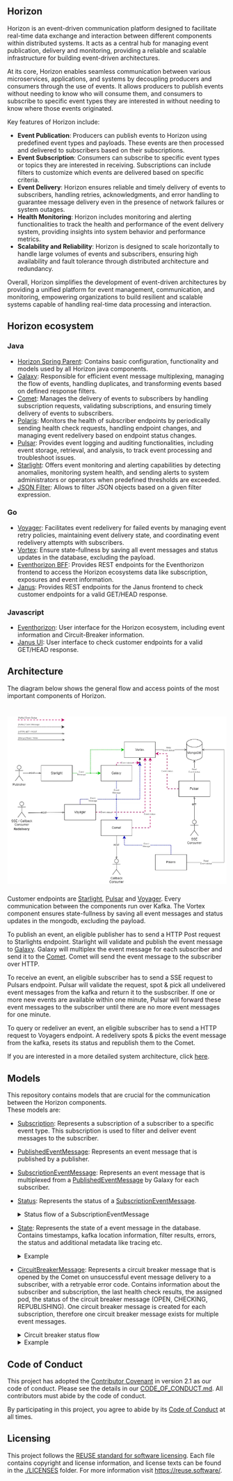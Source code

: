 ## Horizon

Horizon is an event-driven communication platform designed to facilitate real-time data exchange and interaction between different components within distributed systems. 
It acts as a central hub for managing event publication, delivery and monitoring, providing a reliable and scalable infrastructure for building event-driven architectures.

At its core, Horizon enables seamless communication between various microservices, applications, and systems by decoupling producers and consumers through the use of events. 
It allows producers to publish events without needing to know who will consume them, and consumers to subscribe to specific event types they are interested in without needing to know where those events originated.

Key features of Horizon include:
- **Event Publication**: Producers can publish events to Horizon using predefined event types and payloads. These events are then processed and delivered to subscribers based on their subscriptions.
- **Event Subscription**: Consumers can subscribe to specific event types or topics they are interested in receiving. Subscriptions can include filters to customize which events are delivered based on specific criteria.
- **Event Delivery**: Horizon ensures reliable and timely delivery of events to subscribers, handling retries, acknowledgments, and error handling to guarantee message delivery even in the presence of network failures or system outages.
- **Health Monitoring**: Horizon includes monitoring and alerting functionalities to track the health and performance of the event delivery system, providing insights into system behavior and performance metrics.
- **Scalability and Reliability**: Horizon is designed to scale horizontally to handle large volumes of events and subscribers, ensuring high availability and fault tolerance through distributed architecture and redundancy.

Overall, Horizon simplifies the development of event-driven architectures by providing a unified platform for event management, communication, and monitoring, empowering organizations to build resilient and scalable systems capable of handling real-time data processing and interaction.

## Horizon ecosystem
### Java
- [Horizon Spring Parent](https://github.com/telekom/pubsub-horizon-spring-parent): Contains basic configuration, functionality and models used by all Horizon java components.
- [Galaxy](https://github.com/telekom/pubsub-horizon-galaxy): Responsible for efficient event message multiplexing, managing the flow of events, handling duplicates, and transforming events based on defined response filters.
- [Comet](https://github.com/telekom/pubsub-horizon-comet): Manages the delivery of events to subscribers by handling subscription requests, validating subscriptions, and ensuring timely delivery of events to subscribers.
- [Polaris](https://github.com/telekom/pubsub-horizon-polaris): Monitors the health of subscriber endpoints by periodically sending health check requests, handling endpoint changes, and managing event redelivery based on endpoint status changes.
- [Pulsar](https://github.com/telekom/pubsub-horizon-pulsar): Provides event logging and auditing functionalities, including event storage, retrieval, and analysis, to track event processing and troubleshoot issues.
- [Starlight](https://github.com/telekom/pubsub-horizon-starlight): Offers event monitoring and alerting capabilities by detecting anomalies, monitoring system health, and sending alerts to system administrators or operators when predefined thresholds are exceeded.
- [JSON Filter](https://github.com/telekom/JSON-Filter): Allows to filter JSON objects based on a given filter expression.
### Go
- [Voyager](https://github.com/telekom/pubsub-horizon-voyager): Facilitates event redelivery for failed events by managing event retry policies, maintaining event delivery state, and coordinating event redelivery attempts with subscribers.
- [Vortex](https://github.com/telekom/pubsub-horizon-vortex): Ensure state-fullness by saving all event messages and status updates in the database, excluding the payload.
- [Eventhorizon BFF](https://github.com/telekom/pubsub-horizon-eventhorizon-bff): Provides REST endpoints for the Eventhorizon frontend to access the Horizon ecosystems data like subscription, exposures and event information.
- [Janus](https://github.com/telekom/pubsub-horizon-janus): Provides REST endpoints for the Janus frontend to check customer endpoints for a valid GET/HEAD response.
### Javascript
- [Eventhorizon](https://github.com/telekom/pubsub-horizon-eventhorizon): User interface for the Horizon ecosystem, including event information and Circuit-Breaker information.
- [Janus UI](https://github.com/telekom/pubsub-horizon-janus-ui): User interface to check customer endpoints for a valid GET/HEAD response.

## Architecture
The diagram below shows the general flow and access points of the most important components of Horizon.
# ![Architecture](./docs/imgs/Horizon-Architecture-Simple.webp)
Customer endpoints are [Starlight](https://github.com/telekom/pubsub-horizon-galaxy-starlight), 
[Pulsar](https://github.com/telekom/pubsub-horizon-galaxy-pulsar)
and 
[Voyager](https://github.com/telekom/pubsub-horizon-galaxy-voyager). 
Every communication between the components run over Kafka. 
The Vortex component ensures state-fullness by saving all event messages and status updates in the mongodb, excluding the payload.


To publish an event, an eligible publisher has to send a HTTP Post request to Starlights endpoint. Starlight will validate and publish the event message to [Galaxy](https://github.com/telekom/pubsub-horizon-galaxy-galaxy).
Galaxy will multiplex the event message for each subscriber and send it to the [Comet](https://github.com/telekom/pubsub-horizon-galaxy-comet).
Comet will send the event message to the subscriber over HTTP. 

To receive an event, an eligible subscriber has to send a SSE request to Pulsars endpoint. 
Pulsar will validate the request, spot & pick all undelivered event messages from the kafka and return it to the susbscriber.
If one or more new events are available within one minute, Pulsar will forward these event messages to the subscriber until there are no more event messages for one minute.

To query or redeliver an event, an eligible subscriber has to send a HTTP request to Voyagers endpoint. A redelivery spots & picks the event message from the kafka, resets its status and republish them to the Comet.

If you are interested in a more detailed system architecture, click [here](./docs/architecture.md).

## Models
This repository contains models that are crucial for the communication between the Horizon components. 
<br>These models are:
- [Subscription](https://github.com/telekom/pubsub-horizon-spring-parent/blob/main/horizon-core/src/main/java/de/telekom/eni/pandora/horizon/kubernetes/resource/Subscription.java): Represents a subscription of a subscriber to a specific event type. This subscription is used to filter and deliver event messages to the subscriber.
- [PublishedEventMessage](https://github.com/telekom/pubsub-horizon-spring-parent/blob/main/horizon-core/src/main/java/de/telekom/eni/pandora/horizon/model/event/PublishedEventMessage.java): Represents an event message that is published by a publisher.
- [SubscriptionEventMessage](https://github.com/telekom/pubsub-horizon-spring-parent/blob/main/horizon-core/src/main/java/de/telekom/eni/pandora/horizon/model/event/SubscriptionEventMessage.java): Represents an event message that is multiplexed from a [PublishedEventMessage](https://github.com/telekom/pubsub-horizon-spring-parent/blob/main/horizon-core/src/main/java/de/telekom/eni/pandora/horizon/model/event/PublishedEventMessage.java) by Galaxy for each subscriber.
- [Status](https://github.com/telekom/pubsub-horizon-spring-parent/blob/main/horizon-core/src/main/java/de/telekom/eni/pandora/horizon/model/event/Status.java): Represents the status of a [SubscriptionEventMessage](https://github.com/telekom/pubsub-horizon-spring-parent/blob/main/horizon-core/src/main/java/de/telekom/eni/pandora/horizon/model/event/SubscriptionEventMessage.java).
   <details>
     <summary>Status flow of a SubscriptionEventMessage</summary>

     ```mermaid
       graph TD;
         PROCESSED-->DELIVERING;
         PROCESSED-->FAILED;
         PROCESSED-->DROPPED;
         DELIVERING-->FAILED;
         DELIVERING-->DELIVERED;
         DELIVERING-->WAITING;
         PROCESSED-->WAITING;
     ```
  </details>
- [State](https://github.com/telekom/pubsub-horizon-spring-parent/blob/main/horizon-core/src/main/java/de/telekom/eni/pandora/horizon/model/db/State.java): Represents the state of a event message in the database. Contains timestamps, kafka location information, filter results, errors, the status and additional metadata like tracing etc.
  <details>
    <summary>Example</summary>
  
    ```json
    {
      "_id": "410eacd1-0fc8-4718-b4cb-c8cf25baeb99",
      "event": {
        "id": "ede6cd87-14d2-4058-8186-f7937bbbdae7",
        "time": "2023-10-24T11:00:36.531Z",
        "type": "some.event.type.v1",
        "_id": "ede6cd87-14d2-4058-8186-f7937bbbdae7"
      },
      "coordinates": {
        "partition": 15,
        "offset": 50678896
      },
      "deliveryType": "CALLBACK",
      "environment": "playground",
      "eventRetentionTime": "DEFAULT",
      "modified": {
        "$date": {
          "$numberLong": "1707984041737"
        }
      },
      "multiplexedFrom": "d32f1150-2978-4641-8ebf-dfcd2b276071",
      "properties": {
        "X-B3-ParentSpanId": "77b58aa703c8e12a",
        "X-B3-Sampled": "1",
        "X-B3-SpanId": "c2a630bd02af829a",
        "X-B3-TraceId": "246db1ad668a55b269929ee9e1d1747f",
        "callback-url": "https://stargate-playground.live.dhei.telekom.de/horizon-aws/callback/v1?url=https://mapigw.dev.oc.telekom.net/api/v1.0/mavi-ingests",
        "selectionFilterResult": "NO_FILTER",
        "subscriber-id": "mpathic--mpathic--mpathic-mavi-dev-3"
      },
      "status": "WAITING",
      "subscriptionId": "5fc7b4b9c10bbe2267d7e5876ca6b9ba0f665687",
      "timestamp": {
        "$date": {
          "$numberLong": "1707984041704"
        }
      },
      "topic": "subscribed"
    }
    ```
  </details>
- [CircuitBreakerMessage](https://github.com/telekom/pubsub-horizon-spring-parent/blob/main/horizon-core/src/main/java/de/telekom/eni/pandora/horizon/model/meta/CircuitBreakerMessage.java): Represents a circuit breaker message that is opened by the Comet on unsuccessful event message delivery to a subscriber, with a retryable error code. Contains information about the subscriber and subscription, the last health check results, the assigned pod, the status of the circuit breaker message (OPEN, CHECKING, REPUBLISHING). 
  One circuit breaker message is created for each subscription, therefore one circuit breaker message exists for multiple event messages.
  <details>
    <summary>Circuit breaker status flow</summary>
  
    ```mermaid
      graph TD;
        OPEN-->CHECKING;
        CHECKING-->CHECKING;
        CHECKING-->REPUBLISHING;
    ```
  </details>

  <details>
    <summary>Example</summary>  
  
    ```json
    {
        "key": "fa011ae1dfdf1313de81ce9a4689da0dc3f744c9",
        "subscriptionId": "fa011ae1dfdf1313de81ce9a4689da0dc3f744c9",
        "subscriberId": "",
        "status": "CHECKING",
        "environment": "playground",
        "callbackUrl": "https://some-callback-url.com/our-endpoint-1",
        "timestamp": "2023-10-12T06:17:32.533+00:00",
        "lastHealthCheck": {
        "firstCheckedDate": "2024-02-15T07:12:27.823+00:00",
        "lastCheckedDate": "2024-02-15T08:42:29.072+00:00",
        "returnCode": 503,
        "reasonPhrase": "Service Unavailable"
        },
        "assignedPodId": "horizon3-plunger-74f964b969-j4264"
    }
    ```
  </details>


## Code of Conduct

This project has adopted the [Contributor Covenant](https://www.contributor-covenant.org/) in version 2.1 as our code of conduct. Please see the details in our [CODE_OF_CONDUCT.md](CODE_OF_CONDUCT.md). All contributors must abide by the code of conduct.

By participating in this project, you agree to abide by its [Code of Conduct](./CODE_OF_CONDUCT.md) at all times.

## Licensing

This project follows the [REUSE standard for software licensing](https://reuse.software/).
Each file contains copyright and license information, and license texts can be found in the [./LICENSES](./LICENSES) folder. For more information visit https://reuse.software/.
